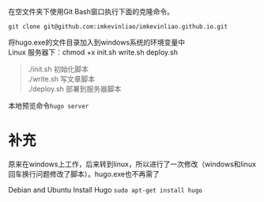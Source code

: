 在空文件夹下使用Git Bash窗口执行下面的克隆命令。   
```
git clone git@github.com:imkevinliao/imkevinliao.github.io.git
```
将hugo.exe的文件目录加入到windows系统的环境变量中  
Linux 服务器下：chmod +x init.sh write.sh deploy.sh  

> ./init.sh 初始化脚本   
> ./write.sh 写文章脚本  
> ./deploy.sh 部署到服务器脚本  
 
本地预览命令`hugo server` 

# 补充
原来在windows上工作，后来转到linux，所以进行了一次修改（windows和linux回车换行问题修改了脚本）。hugo.exe也不再需了

Debian and Ubuntu Install Hugo `sudo apt-get install hugo`
